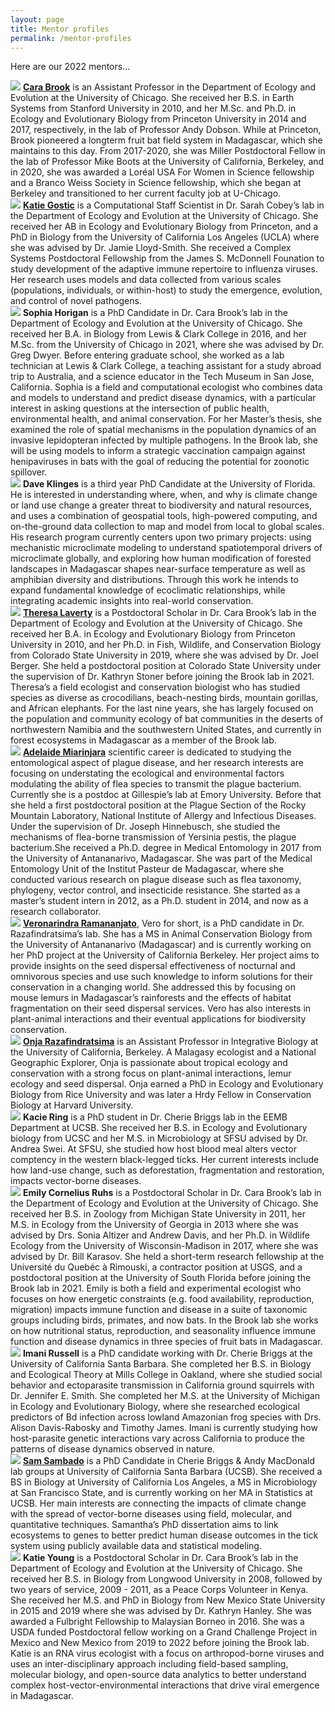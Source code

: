 ```yaml
---
layout: page
title: Mentor profiles
permalink: /mentor-profiles
---
```

Here are our 2022 mentors...

<div class="profile-card">
	<img src="/assets/mentors/brook,cara.jpeg" class="rounded float-start img-profile" />
	<strong><a href="https://brooklab.org/">Cara Brook</a></strong> is an Assistant Professor in the Department of Ecology and Evolution at the University of Chicago. She received her B.S. in Earth Systems from Stanford University in 2010, and her M.Sc. and Ph.D. in Ecology and Evolutionary Biology from Princeton University in 2014 and 2017, respectively, in the lab of Professor Andy Dobson. While at Princeton, Brook pioneered a longterm fruit bat field system in Madagascar, which she maintains to this day. From 2017-2020, she was Miller Postdoctoral Fellow in the lab of Professor Mike Boots at the University of California, Berkeley, and in 2020, she was awarded a Loréal USA For Women in Science fellowship and a Branco Weiss Society in Science fellowship, which she began at Berkeley and transitioned to her current faculty job at U-Chicago.
</div>

<div class="profile-card">
	<img src="/assets/mentors/gostic,katie.jpg" class="rounded float-start img-profile" />
	<strong><a href="https://kgostic.github.io">Katie Gostic</a></strong> is a Computational Staff Scientist in Dr. Sarah Cobey’s lab in the Department of Ecology and Evolution at the University of Chicago. She received her AB in Ecology and Evolutionary Biology from Princeton, and a PhD in Biology from the University of California Los Angeles (UCLA) where she was advised by Dr. Jamie Lloyd-Smith. She received a Complex Systems Postdoctoral Fellowship from the James S. McDonnell Founation to study development of the adaptive immune repertoire to influenza viruses. Her research uses models and data collected from various scales (populations, individuals, or within-host) to study the emergence, evolution, and control of novel pathogens.
</div>

<div class="profile-card">
	<img src="/assets/mentors/horigan,sophia.jpeg" class="rounded float-start img-profile" />
	<strong>Sophia Horigan</strong> is a PhD Candidate in Dr. Cara Brook’s lab in the Department of Ecology and Evolution at the University of Chicago. She received her B.A. in Biology from Lewis & Clark College in 2016, and her M.Sc. from the University of Chicago in 2021, where she was advised by Dr. Greg Dwyer. Before entering graduate school, she worked as a lab technician at Lewis & Clark College, a teaching assistant for a study abroad trip to Australia, and a science educator in the Tech Museum in San Jose, California. Sophia is a field and computational ecologist who combines data and models to understand and predict disease dynamics, with a particular interest in asking questions at the intersection of public health, environmental health, and animal conservation. For her Master’s thesis, she examined the role of spatial mechanisms in the population dynamics of an invasive lepidopteran infected by multiple pathogens. In the Brook lab, she will be using models to inform a strategic vaccination campaign against henipaviruses in bats with the goal of reducing the potential for zoonotic spillover.
</div>

<div class="profile-card">
	<img src="/assets/mentors/klinges,david.JPG" class="rounded float-start img-profile" />
	<strong>Dave Klinges</strong> is a third year PhD Candidate at the University of Florida. He is interested in understanding where, when, and why is climate change or land use change a greater threat to biodiversity and natural resources, and uses a combination of geospatial tools, high-powered computing, and on-the-ground data collection to map and model from local to global scales. His research program currently centers upon two primary projects: using mechanistic microclimate modeling to understand spatiotemporal drivers of microclimate globally, and exploring how human modification of forested landscapes in Madagascar shapes near-surface temperature as well as amphibian diversity and distributions. Through this work he intends to expand fundamental knowledge of ecoclimatic relationships, while integrating academic insights into real-world conservation.
</div>

<div class="profile-card">
	<img src="/assets/mentors/laverty,theresa.jpg" class="rounded float-start img-profile" />
	<strong><a href="https://theresalaverty.weebly.com/">Theresa Laverty</a></strong> is a Postdoctoral Scholar in Dr. Cara Brook’s lab in the Department of Ecology and Evolution at the University of Chicago. She received her B.A. in Ecology and Evolutionary Biology from Princeton University in 2010, and her Ph.D. in Fish, Wildlife, and Conservation Biology from Colorado State University in 2019, where she was advised by Dr. Joel Berger. She held a postdoctoral position at Colorado State University under the supervision of Dr. Kathryn Stoner before joining the Brook lab in 2021. Theresa’s a field ecologist and conservation biologist who has studied species as diverse as crocodilians, beach-nesting birds, mountain gorillas, and African elephants. For the last nine years, she has largely focused on the population and community ecology of bat communities in the deserts of northwestern Namibia and the southwestern United States, and currently in forest ecosystems in Madagascar as a member of the Brook lab.
</div>

<div class="profile-card">
	<img src="/assets/mentors/miarinjara,adelaide.jpg" class="rounded float-start img-profile" />
	<strong><a href="https://adelaidemiarinjara.com/">Adelaide Miarinjara</a></strong> scientific career is dedicated to studying the entomological aspect of plague disease, and her research interests are focusing on understating the ecological and environmental factors modulating the ability of flea species to transmit the plague bacterium. Currently she is a postdoc at Gillespie’s lab at Emory University. Before that she held a first postdoctoral position at the Plague Section of the Rocky Mountain Laboratory, National Institute of Allergy and Infectious Diseases. Under the supervision of Dr. Joseph Hinnebusch, she studied the mechanisms of flea-borne transmission of Yersinia pestis, the plague bacterium.She received a Ph.D. degree in Medical Entomology in 2017 from the University of Antananarivo, Madagascar. She was part of the Medical Entomology Unit of the Institut Pasteur de Madagascar, where she conducted various research on plague disease such as flea taxonomy, phylogeny, vector control, and insecticide resistance. She started as a master’s student intern in 2012, as a Ph.D. student in 2014, and now as a  research collaborator.
</div>

<div class="profile-card">
	<img src="/assets/mentors/ramananjato,veronarindra.jpg" class="rounded float-start img-profile" />
	<strong><a href="https://www.razafindratsima.org/lab-members.html">Veronarindra Ramananjato</a></strong>, Vero for short, is a PhD candidate in Dr. Razafindratsima’s lab. She has a MS in Animal Conservation Biology from the University of Antananarivo (Madagascar) and is currently working on her PhD project at the University of California Berkeley. Her project aims to provide insights on the seed dispersal effectiveness of nocturnal and omnivorous species and use such knowledge to inform solutions for their conservation in a changing world. She addressed this by focusing on mouse lemurs in Madagascar’s rainforests and the effects of habitat fragmentation on their seed dispersal services. Vero has also interests in plant-animal interactions and their eventual applications for biodiversity conservation.
</div>

<div class="profile-card">
	<img src="/assets/mentors/razafindratsima,onja.jpg" class="rounded float-start img-profile" />
	<strong><a href="https://www.razafindratsima.org/">Onja Razafindratsima</a></strong> is an Assistant Professor in Integrative Biology at the University of California, Berkeley. A Malagasy ecologist and a National Geographic Explorer, Onja is passionate about tropical ecology and conservation with a strong focus on plant-animal interactions, lemur ecology and seed dispersal. Onja earned a PhD in Ecology and Evolutionary Biology from Rice University and was later a Hrdy Fellow in Conservation Biology at Harvard University.
</div>

<div class="profile-card">
	<img src="/assets/mentors/ring,kacie.jpeg" class="rounded float-start img-profile" />
	<strong>Kacie Ring</strong> is a PhD student in Dr. Cherie Briggs lab in the EEMB Department at UCSB. She received her B.S. in Ecology and  Evolutionary biology from UCSC and her M.S. in Microbiology at SFSU advised by Dr. Andrea Swei. At SFSU, she studied how host blood meal alters vector comptency in the western black-legged ticks. Her current interests include how land-use change, such as deforestation, fragmentation and restoration, impacts vector-borne diseases. 
</div>

<div class="profile-card">
	<img src="/assets/mentors/ruhs,emily.jpg" class="rounded float-start img-profile" />
	<strong>Emily Cornelius Ruhs</strong> is a Postdoctoral Scholar in Dr. Cara Brook’s lab in the Department of Ecology and Evolution at the University of Chicago. She received her B.S. in Zoology from Michigan State University in 2011, her M.S. in Ecology from the University of Georgia in 2013 where she was advised by Drs. Sonia Altizer and Andrew Davis, and her Ph.D. in Wildlife Ecology from the University of Wisconsin-Madison in 2017, where she was advised by Dr. Bill Karasov. She held a short-term research fellowship at the Université du Quebéc à Rimouski, a contractor position at USGS, and a postdoctoral position at the University of South Florida before joining the Brook lab in 2021. Emily is both a field and experimental ecologist who focuses on how energetic constraints (e.g. food availability, reproduction, migration) impacts immune function and disease in a suite of taxonomic groups including birds, primates, and now bats. In the Brook lab she works on how nutritional status, reproduction, and seasonality influence immune function and disease dynamics in three species of fruit bats in Madagascar.
</div>

<div class="profile-card">
	<img src="/assets/mentors/russell,imani.jpg" class="rounded float-start img-profile" />
	<strong>Imani Russell</strong> is a PhD candidate working with Dr. Cherie Briggs at the University of California Santa Barbara. She completed her B.S. in Biology and Ecological Theory at Mills College in Oakland, where she studied social behavior and ectoparasite transmission in California ground squirrels with Dr. Jennifer E. Smith. She completed her M.S. at the University of Michigan in Ecology and Evolutionary Biology, where she researched ecological predictors of Bd infection across lowland Amazonian frog species with Drs. Alison Davis-Rabosky and Timothy James. Imani is currently studying how host-parasite genetic interactions vary across California to produce the patterns of disease dynamics observed in nature.
</div>

<div class="profile-card">
	<img src="/assets/mentors/sambado,sam.jpg" class="rounded float-start img-profile" />
	<strong><a href="https://samsambado.weebly.com/about.html">Sam Sambado</a></strong> is a PhD Candidate in Cherie Briggs & Andy MacDonald lab groups at University of California Santa Barbara (UCSB). She received a BS in Biology at University of California Los Angeles, a MS in Microbiology at San Francisco State, and is currently working on her MA in Statistics at UCSB. Her main interests are connecting the impacts of climate change with the spread of vector-borne diseases using field, molecular, and quantitative techniques. Samantha’s PhD dissertation aims to link ecosystems to genes to better predict human disease outcomes in the tick system using publicly available data and statistical modeling.
</div>

<div class="profile-card">
	<img src="/assets/mentors/young,katie.jpg" class="rounded float-start img-profile" />
	<strong>Katie Young</strong> is a Postdoctoral Scholar in Dr. Cara Brook’s lab in the Department of Ecology and Evolution at the University of Chicago. She received her B.S. in Biology from Longwood University in 2008, followed by two years of service, 2009 - 2011, as a Peace Corps Volunteer in Kenya. She received her M.S. and PhD in Biology from New Mexico State University in 2015 and 2019 where she was advised by Dr. Kathryn Hanley. She was awarded a Fulbright Fellowship to Malaysian Borneo in 2016. She was a USDA funded Postdoctoral fellow working on a Grand Challenge Project in Mexico and New Mexico from 2019 to 2022 before joining the Brook lab. Katie is an RNA virus ecologist with a focus on arthropod-borne viruses and uses an inter-disciplinary approach including field-based sampling, molecular biology, and open-source data analytics to better understand complex host-vector-environmental interactions that drive viral emergence in Madagascar.
</div>
